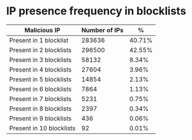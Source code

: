 # IP presence frequency in blocklists
| Malicious IP | Number of IPs | % |
|----|----|----|
| Present in 1 blocklist | 283636 | 40.71% |
| Present in 2 blocklists | 296500 | 42.55% |
| Present in 3 blocklists | 58132 | 8.34% |
| Present in 4 blocklists | 27604 | 3.96% |
| Present in 5 blocklists | 14854 | 2.13% |
| Present in 6 blocklists | 7864 | 1.13% |
| Present in 7 blocklists | 5231 | 0.75% |
| Present in 8 blocklists | 2397 | 0.34% |
| Present in 9 blocklists | 436 | 0.06% |
| Present in 10 blocklists | 92 | 0.01% |
